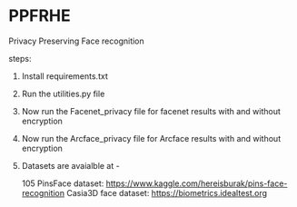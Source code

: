 # PPFRHE
Privacy Preserving Face recognition

steps:  
1. Install requirements.txt
2. Run the utilities.py file
3. Now run the Facenet_privacy file for facenet results with and without encryption
4. Now run the Arcface_privacy file for Arcface results with and without encryption
5. Datasets are avaialble at -

    105 PinsFace dataset: https://www.kaggle.com/hereisburak/pins-face-recognition
    Casia3D face dataset: https://biometrics.idealtest.org 
